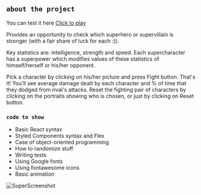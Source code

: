 ## `about the project`

You can test it here [Click to play](https://superhuman-battle-react.herokuapp.com/) 

Provides an opportunity to check which superhero or supervillain is stronger (with a fair share of luck for each :)).

Key statistics are: intelligence, strength and speed. 
Each supercharacter has a superpower which modifies values of these statistics of himself/herself or his/her opponent.

Pick a character by clicking on his/her picture and press Fight button. That's it! You'll see average damage dealt by each character and % of time that they dodged from rival's attacks.
Reset the fighting pair of characters by clicking on the portraits showing who is chosen, or just by clicking on Reset button.

### `code to show`

* Basic React syntax
* Styled Components syntax and Flex
* Case of object-oriented programming
* How to randomize stuff
* Writing tests
* Using Google fonts
* Using fontawesome icons
* Basic animation

![SuperScreenshot](https://i.ibb.co/vVXsJQx/screencapture-localhost-3000-2019-05-31-17-43-45.png)
